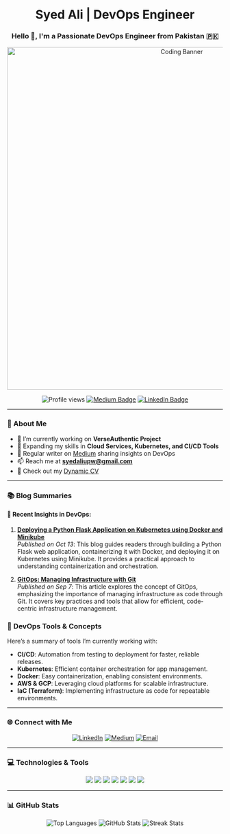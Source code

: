 <h1 align="center">Syed Ali | DevOps Engineer</h1>
<h3 align="center">Hello 👋, I'm a Passionate DevOps Engineer from Pakistan 🇵🇰</h3>

<p align="center">
  <img alt="Coding Banner" width="800" src="https://user-images.githubusercontent.com/65373279/148280039-301b677b-74e7-49f8-af75-15e7c9253d74.png">
</p>

<p align="center">
  <img src="https://komarev.com/ghpvc/?username=syedali010&label=Profile%20views&color=brightgreen&style=plastic" alt="Profile views" />
  <a href="https://medium.com/@i200745" target="_blank"><img src="https://img.shields.io/badge/Medium-12100E?style=plastic&logo=medium&logoColor=white" alt="Medium Badge"/></a>
  <a href="https://linkedin.com/in/syedali" target="_blank"><img src="https://img.shields.io/badge/LinkedIn-blue?style=plastic&logo=linkedin&logoColor=white" alt="LinkedIn Badge"/></a>
</p>

---

### 🌟 About Me
- 🔭 I’m currently working on **VerseAuthentic Project**
- 🌱 Expanding my skills in **Cloud Services, Kubernetes, and CI/CD Tools**
- 📝 Regular writer on [Medium](https://medium.com/@i200745) sharing insights on DevOps
- 📫 Reach me at **syedaliupw@gmail.com**
- 📄 Check out my [Dynamic CV](#)

---

### 📚 Blog Summaries
#### 📝 Recent Insights in DevOps:
1. **[Deploying a Python Flask Application on Kubernetes using Docker and Minikube](https://medium.com/@i200745/deploying-a-python-flask-application-on-kubernetes-using-docker-and-minikube)**  
   _Published on Oct 13_: This blog guides readers through building a Python Flask web application, containerizing it with Docker, and deploying it on Kubernetes using Minikube. It provides a practical approach to understanding containerization and orchestration.

2. **[GitOps: Managing Infrastructure with Git](https://medium.com/@i200745/gitops-managing-infrastructure-with-git)**  
   _Published on Sep 7_: This article explores the concept of GitOps, emphasizing the importance of managing infrastructure as code through Git. It covers key practices and tools that allow for efficient, code-centric infrastructure management.

### 📖 DevOps Tools & Concepts
Here’s a summary of tools I’m currently working with:
- **CI/CD**: Automation from testing to deployment for faster, reliable releases.
- **Kubernetes**: Efficient container orchestration for app management.
- **Docker**: Easy containerization, enabling consistent environments.
- **AWS & GCP**: Leveraging cloud platforms for scalable infrastructure.
- **IaC (Terraform)**: Implementing infrastructure as code for repeatable environments.

---

### 🌐 Connect with Me
<p align="center">
<a href="https://linkedin.com/in/syedali" target="blank"><img align="center" src="https://img.shields.io/badge/LinkedIn-0077B5?style=for-the-badge&logo=linkedin&logoColor=white" alt="LinkedIn"/></a>
<a href="https://medium.com/@i200745" target="blank"><img align="center" src="https://img.shields.io/badge/Medium-12100E?style=for-the-badge&logo=medium&logoColor=white" alt="Medium"/></a>
<a href="mailto:syedaliupw@gmail.com" target="blank"><img align="center" src="https://img.shields.io/badge/Email-D14836?style=for-the-badge&logo=gmail&logoColor=white" alt="Email"/></a>
</p>

---

### 💻 Technologies & Tools
<p align="center">
  <!-- Use Shields.io badges for each technology -->
  <img src="https://img.shields.io/badge/-Docker-2496ED?style=flat&logo=docker&logoColor=white" />
  <img src="https://img.shields.io/badge/-Kubernetes-326CE5?style=flat&logo=kubernetes&logoColor=white" />
  <img src="https://img.shields.io/badge/-AWS-232F3E?style=flat&logo=amazon-aws&logoColor=white" />
  <img src="https://img.shields.io/badge/-Git-F05032?style=flat&logo=git&logoColor=white" />
  <img src="https://img.shields.io/badge/-Jenkins-D24939?style=flat&logo=jenkins&logoColor=white" />
  <img src="https://img.shields.io/badge/-Terraform-7B42BC?style=flat&logo=terraform&logoColor=white" />
  <img src="https://img.shields.io/badge/-Python-3776AB?style=flat&logo=python&logoColor=white" />
  <!-- Add more badges as needed -->
</p>

---

### 📊 GitHub Stats
<p align="center">
  <img src="https://github-readme-stats.vercel.app/api/top-langs?username=syedali010&show_icons=true&locale=en&layout=compact&theme=radical" alt="Top Languages" />
  <img src="https://github-readme-stats.vercel.app/api?username=syedali010&show_icons=true&locale=en&theme=radical" alt="GitHub Stats" />
  <img src="https://github-readme-streak-stats.herokuapp.com/?user=syedali010&theme=radical" alt="Streak Stats" />
</p>
